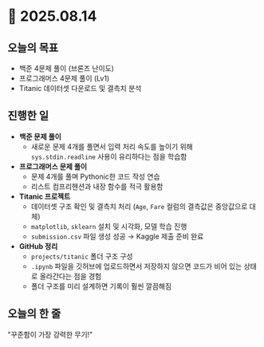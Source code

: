 # 📅 2025.08.14 

## 오늘의 목표
- 백준 4문제 풀이 (브론즈 난이도)
- 프로그래머스 4문제 풀이 (Lv1)
- Titanic 데이터셋 다운로드 및 결측치 분석  

## 진행한 일
- **백준 문제 풀이**  
  - 새로운 문제 4개를 풀면서 입력 처리 속도를 높이기 위해 `sys.stdin.readline` 사용이 유리하다는 점을 학습함  
- **프로그래머스 문제 풀이**  
  - 문제 4개를 풀며 Pythonic한 코드 작성 연습  
  - 리스트 컴프리헨션과 내장 함수를 적극 활용함  
- **Titanic 프로젝트**  
  - 데이터셋 구조 확인 및 결측치 처리 (`Age`, `Fare` 컬럼의 결측값은 중앙값으로 대체)  
  - `matplotlib`, `sklearn` 설치 및 시각화, 모델 학습 진행  
  - `submission.csv` 파일 생성 성공 → Kaggle 제출 준비 완료  
- **GitHub 정리**  
  - `projects/titanic` 폴더 구조 구성  
  - `.ipynb` 파일을 깃허브에 업로드하면서 저장하지 않으면 코드가 비어 있는 상태로 올라간다는 점을 경험  
  - 폴더 구조를 미리 설계하면 기록이 훨씬 깔끔해짐

## 오늘의 한 줄
"꾸준함이 가장 강력한 무기!"
